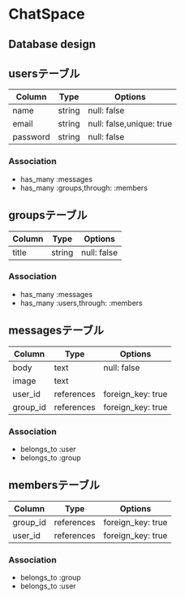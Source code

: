 # ChatSpace


Database design
---------------

## usersテーブル

|Column|Type|Options|
|------|----|-------|
|name|string|null: false|
|email|string|null: false,unique: true|
|password|string|null: false|

### Association
- has_many :messages
- has_many :groups,through: :members


## groupsテーブル

|Column|Type|Options|
|------|----|-------|
|title|string|null: false|

### Association
- has_many :messages
- has_many :users,through: :members

## messagesテーブル

|Column|Type|Options|
|------|----|-------|
|body|text|null: false|
|image|text||
|user_id|references|foreign_key: true|
|group_id|references|foreign_key: true|

### Association
- belongs_to :user
- belongs_to :group

## membersテーブル
|Column|Type|Options|
|------|----|-------|
|group_id|references|foreign_key: true|
|user_id|references|foreign_key: true|

### Association
- belongs_to :group
- belongs_to :user


